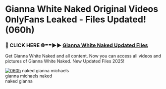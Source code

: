 # Gianna White Naked Original Videos 0nlyFans Leaked - Files Updated! (060h)

<h3>🔴 CLICK HERE 🌐==►► <a href="https://tinyurl.com/yckcrads" rel="nofollow">Gianna White Naked Updated Files</a></h3>

Get Gianna White Naked and all content. Now you can access all videos and pictures of Gianna White Naked. New Updated Files 2025!

[![060h](https://i.imgur.com/hpKpOFt.gif)](https://tinyurl.com/yckcrads)
naked gianna michaels<br>
gianna michaels naked<br>
naked gianna